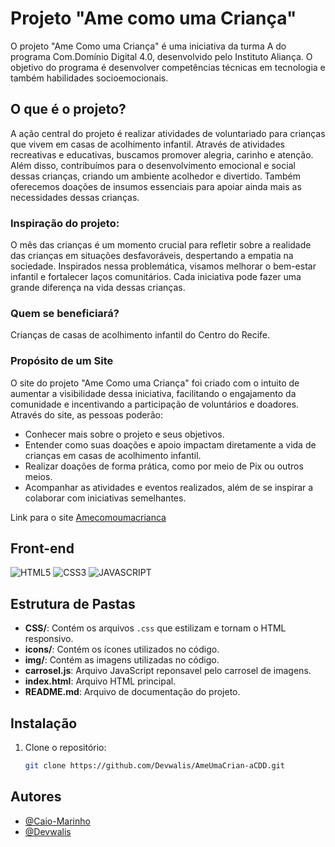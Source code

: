 # Projeto "Ame como uma Criança"
O projeto "Ame Como uma Criança" é uma iniciativa da turma A do programa Com.Domínio Digital 4.0, desenvolvido pelo Instituto Aliança. O objetivo do programa é desenvolver competências técnicas em tecnologia e também habilidades socioemocionais.

## O que é o projeto?

A ação central do projeto é realizar atividades de voluntariado para crianças que vivem em casas de acolhimento infantil. Através de atividades recreativas e educativas, buscamos promover alegria, carinho e atenção. Além disso, contribuímos para o desenvolvimento emocional e social dessas crianças, criando um ambiente acolhedor e divertido. Também oferecemos doações de insumos essenciais para apoiar ainda mais as necessidades dessas crianças.

### Inspiração do projeto:
O mês das crianças é um momento crucial para refletir sobre a realidade das crianças em situações desfavoráveis, despertando a empatia na sociedade. Inspirados nessa problemática, visamos melhorar o bem-estar infantil e fortalecer laços comunitários. Cada iniciativa pode fazer uma grande diferença na vida dessas crianças.

### Quem se beneficiará?
Crianças de casas de acolhimento infantil do Centro do Recife.

### Propósito de um Site
O site do projeto "Ame Como uma Criança" foi criado com o intuito de aumentar a visibilidade dessa iniciativa, facilitando o engajamento da comunidade e incentivando a participação de voluntários e doadores. Através do site, as pessoas poderão:

- Conhecer mais sobre o projeto e seus objetivos.
- Entender como suas doações e apoio impactam diretamente a vida de crianças em casas de acolhimento infantil.
- Realizar doações de forma prática, como por meio de Pix ou outros meios.
- Acompanhar as atividades e eventos realizados, além de se inspirar a colaborar com iniciativas semelhantes.

Link para o site [Amecomoumacrianca](https://kaigabriel12.pythonanywhere.com/)

## Front-end
![HTML5](https://img.shields.io/badge/-HTML-black?logo=HTML5&style=social)
![CSS3](https://img.shields.io/badge/-CSS-black?logo=css3&style=social)
![JAVASCRIPT](https://img.shields.io/badge/-JS-black?logo=javascript&style=social)


## Estrutura de Pastas

- **CSS/**: Contém os arquivos `.css` que estilizam e tornam o HTML responsivo.
- **icons/**: Contém os ícones utilizados no código.
- **img/**: Contém as imagens utilizadas no código.
- **carrosel.js**: Arquivo JavaScript reponsavel pelo carrosel de imagens.
- **index.html**: Arquivo HTML principal.
- **README.md**: Arquivo de documentação do projeto.

## Instalação
1. Clone o repositório:
   ```bash
   git clone https://github.com/Devwalis/AmeUmaCrian-aCDD.git

## Autores

- [@Caio-Marinho](https://github.com/Caio-Marinho)
- [@Devwalis](https://github.com/Devwalis)